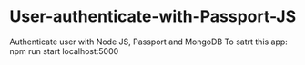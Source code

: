 # User-authenticate-with-Passport-JS
Authenticate user with Node JS, Passport and MongoDB 
To satrt this app: 
npm run start
localhost:5000
